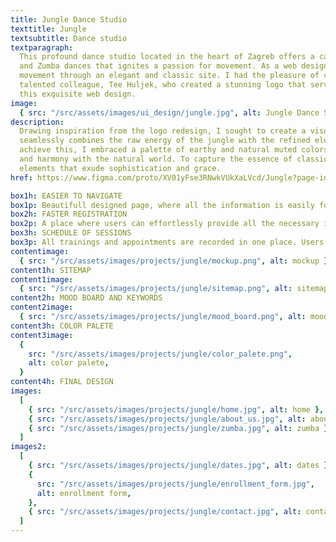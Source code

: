 ```yaml
---
title: Jungle Dance Studio
texttitle: Jungle
textsubtitle: Dance studio
textparagraph:
  This profound dance studio located in the heart of Zagreb offers a captivating blend of classical
  and Zumba dances that ignites a passion for movement. As a web designer, I aimed to capture that
  movement through an elegant and classic site. I had the pleasure of collaborating with my
  talented colleague, Tee Huljek, who created a stunning logo that served as the inspiration for
  this exquisite web design.
image:
  { src: "/src/assets/images/ui_design/jungle.jpg", alt: Jungle Dance Studio }
description:
  Drawing inspiration from the logo redesign, I sought to create a visually immersive experience that
  seamlessly combines the raw energy of the jungle with the refined elegance of classical dances. To
  achieve this, I embraced a palette of earthy and natural muted colors, invoking a sense of connectivity
  and harmony with the natural world. To capture the essence of classical dances, I incorporated design
  elements that exude sophistication and grace.
href: https://www.figma.com/proto/XV01yFse3RNwkVUkXaLVcd/Jungle?page-id=0%3A1&type=designode-id=2-4&viewport=464%2C438%2C0.31&scaling=min-zoom&starting-point-node-id=2%3A4"

box1h: EASIER TO NAVIGATE
box1p: Beautifull designed page, where all the information is easily found. The goal is to ensure a seamless and delightful browsing experience for all visitors.
box2h: FASTER REGISTRATION
box2p: A place where users can effortlessly provide all the necessary information without the need for calls or in-person visits.
box3h: SCHEDULE OF SESSIONS
box3p: All trainings and appointments are recorded in one place. Users can effortlessly combine their schedules and stay updated with any changes.
contentimage:
  { src: "/src/assets/images/projects/jungle/mockup.png", alt: mockup }
content1h: SITEMAP
content1image:
  { src: "/src/assets/images/projects/jungle/sitemap.png", alt: sitemap }
content2h: MOOD BOARD AND KEYWORDS
content2image:
  { src: "/src/assets/images/projects/jungle/mood_board.png", alt: mood board }
content3h: COLOR PALETE
content3image:
  {
    src: "/src/assets/images/projects/jungle/color_palete.png",
    alt: color palete,
  }
content4h: FINAL DESIGN
images:
  [
    { src: "/src/assets/images/projects/jungle/home.jpg", alt: home },
    { src: "/src/assets/images/projects/jungle/about_us.jpg", alt: about us },
    { src: "/src/assets/images/projects/jungle/zumba.jpg", alt: zumba },
  ]
images2:
  [
    { src: "/src/assets/images/projects/jungle/dates.jpg", alt: dates },
    {
      src: "/src/assets/images/projects/jungle/enrollment_form.jpg",
      alt: enrollment form,
    },
    { src: "/src/assets/images/projects/jungle/contact.jpg", alt: contact },
  ]
---
```


